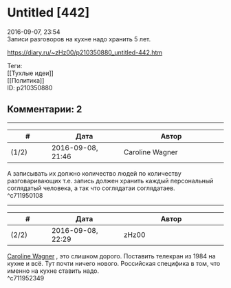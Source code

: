 Untitled [442]
==============

  
2016-09-07, 23:54  
 Записи разговоров на кухне надо хранить 5 лет.   
  
<https://diary.ru/~zHz00/p210350880_untitled-442.htm>  
  
Теги:  
[[Тухлые идеи]]  
[[Политика]]  
ID: p210350880  


Комментарии: 2
--------------

  


---



|         #         |              Дата              |                     Автор                     |           ID           |
| --- | --- | --- | --- |
| (1/2) | 2016-09-08, 21:46 | Caroline Wagner | c711950108 |

  
 А записывать их должно количество людей по количеству разговаривающих т.е. запись должен хранить каждый персональный соглядатый человека, а так что соглядатаи соглядатаев.   
 ^c711950108

---



|         #         |              Дата              |                     Автор                     |           ID           |
| --- | --- | --- | --- |
| (2/2) | 2016-09-08, 22:29 | zHz00 | c711952349 |

  
  [Caroline Wagner](http://docgoldenhand.diary.ru "\"Полет - это когда не падают\" © zHz")  , это слишком дорого. Поставить телекран из 1984 на кухне и всё. Тут почти ничего нового. Российская специфика в том, что именно на кухне ставить надо.   
 ^c711952349
